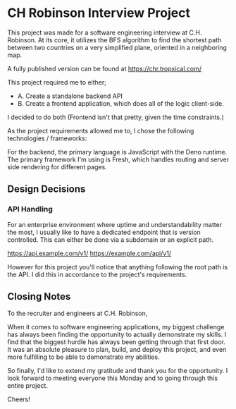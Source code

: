 # CH Robinson Interview Project

This project was made for a software engineering interview at C.H. Robinson. At its core, it utilizes the BFS algorithm to find the shortest path between two countries on a very simplified plane, oriented in a neighboring map.

A fully published version can be found at https://chr.tropxical.com/

This project required me to either;

- A. Create a standalone backend API
- B. Create a frontend application, which does all of the logic client-side.

I decided to do both (Frontend isn't that pretty, given the time constraints.)

As the project requirements allowed me to, I chose the following technologies / frameworks:

For the backend, the primary language is JavaScript with the Deno runtime. The primary framework I'm using is Fresh, which handles routing and server side rendering for different pages.


## Design Decisions

### API Handling
For an enterprise environment where uptime and understandability matter the most, I usually like to have a dedicated endpoint that is version controlled. This can either be done via a subdomain or an explicit path.

https://api.example.com/v1/
https://example.com/api/v1/

However for this project you'll notice that anything following the root path is the API. I did this in accordance to the project's requirements.


## Closing Notes
To the recruiter and engineers at C.H. Robinson,

When it comes to software engineering applications, my biggest challenge has always been finding the opportunity to actually demonstrate my skills. I find that the biggest hurdle has always been getting through that first door. It was an absolute pleasure to plan, build, and deploy this project, and even more fulfilling to be able to demonstrate my abilities.

So finally, I'd like to extend my gratitude and thank you for the opportunity. I look forward to meeting everyone this Monday and to going through this entire project.

Cheers!